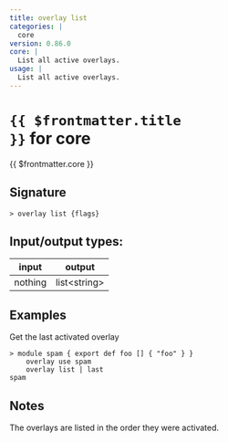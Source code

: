 ```yaml
---
title: overlay list
categories: |
  core
version: 0.86.0
core: |
  List all active overlays.
usage: |
  List all active overlays.
---
```

<!-- This file is automatically generated. Please edit the command in https://github.com/nushell/nushell instead. -->

# <code>{{ $frontmatter.title }}</code> for core

<div class='command-title'>{{ $frontmatter.core }}</div>

## Signature

```> overlay list {flags} ```


## Input/output types:

| input   | output       |
| ------- | ------------ |
| nothing | list\<string\> |

## Examples

Get the last activated overlay
```nu
> module spam { export def foo [] { "foo" } }
    overlay use spam
    overlay list | last
spam
```

## Notes
The overlays are listed in the order they were activated.